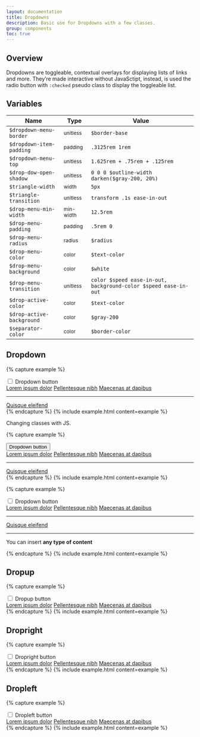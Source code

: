 ```yaml
---
layout: documentation
title: Dropdowns
description: Basic use for Dropdowns with a few classes.
group: components
toc: true
---
```


## Overview

Dropdowns are toggleable, contextual overlays for displaying lists of links and more. They’re made interactive without JavaSctipt, instead, is used the radio button with `:checked` pseudo class to display the toggleable list.


## Variables

| Name  | Type  | Value |
| ----- | ----- | ----- |
| `$dropdown-menu-border` | <small>unitless</small> | `$border-base` |
| `$dropdown-item-padding` | <small>padding</small> | `.3125rem 1rem` |
| `$dropdown-menu-top` | <small>unitless</small> | `1.625rem + .75rem + .125rem` |
| `$drop-dow-open-shadow` | <small>unitless</small> | `0 0 0 $outline-width darken($gray-200, 20%)` |
| `$triangle-width` | <small>width</small> | `5px` |
| `$triangle-transition` | <small>unitless</small> | `transform .1s ease-in-out` |
| `$drop-menu-min-width` | <small>min-width</small> | `12.5rem` |
| `$drop-menu-padding` | <small>padding</small> | `.5rem 0` |
| `$drop-menu-radius` | <small>radius</small> | `$radius` |
| `$drop-menu-color` | <small>color</small> | <span class="small-box" style="background:#343a40"></span> `$text-color` |
| `$drop-menu-background` | <small>color</small> | <span class="small-box" style="background:#fff"></span> `$white` |
| `$drop-menu-transition` | <small>unitless</small> | `color $speed ease-in-out, background-color $speed ease-in-out` |
| `$drop-active-color` | <small>color</small> | <span class="small-box" style="background:#343a40"></span> `$text-color` |
| `$drop-active-background` | <small>color</small> | <span class="small-box" style="background:#e9ecef"></span> `$gray-200` |
| `$separator-color` | <small>color</small> | <span class="small-box" style="background:#dee2e6"></span> `$border-color` |


## Dropdown

{% capture example %}
<div class="dropdown">
  <input type="checkbox" id="drop-1-down">
  <label class="button toggle" for="drop-1-down">
    Dropdown button
  </label>
  <nav class="drop-menu">
    <a href="#">Lorem ipsum dolor</a>
    <a href="#" class="drop-active">Pellentesque nibh</a>
    <a href="#">Maecenas at dapibus</a>
    <hr class="drop-separator">
    <a href="#">Quisque eleifend</a>
  </nav>
</div>
{% endcapture %}
{% include example.html content=example %}

Changing classes with JS.

{% capture example %}
<div class="dropdown">
  <button class="toggle">
    Dropdown button
  </button>
  <nav class="drop-menu">
    <a href="#">Lorem ipsum dolor</a>
    <a href="#" class="drop-active">Pellentesque nibh</a>
    <a href="#">Maecenas at dapibus</a>
    <hr class="drop-separator">
    <a href="#">Quisque eleifend</a>
  </nav>
</div>
{% endcapture %}
{% include example.html content=example %}


{% capture example %}
<div class="dropdown">
  <input type="checkbox" id="drop-1-1-down">
  <label class="button toggle" for="drop-1-1-down">
    Dropdown button
  </label>
  <nav class="drop-menu">
    <a href="#">Lorem ipsum dolor</a>
    <a href="#">Pellentesque nibh</a>
    <a href="#">Maecenas at dapibus</a>
    <hr class="drop-separator">
    <a href="#">Quisque eleifend</a>
    <hr class="drop-separator">
    <div class="drop-item">
      <p>You can insert <strong>any type of content</strong></p>
    </div>
  </nav>
</div>
{% endcapture %}
{% include example.html content=example %}


## Dropup

{% capture example %}
<div class="dropup">
  <input type="checkbox" id="drop-1-top">
  <label class="button toggle" for="drop-1-top">
    Dropup button
  </label>
  <nav class="drop-menu">
    <a href="#">Lorem ipsum dolor</a>
    <a href="#">Pellentesque nibh</a>
    <a href="#">Maecenas at dapibus</a>
  </nav>
</div>
{% endcapture %}
{% include example.html content=example %}


## Dropright

{% capture example %}
<div class="dropright">
  <input type="checkbox" id="drop-1-right">
  <label class="button toggle" for="drop-1-right">
    Dropright button
  </label>
  <nav class="drop-menu">
    <a href="#">Lorem ipsum dolor</a>
    <a href="#">Pellentesque nibh</a>
    <a href="#">Maecenas at dapibus</a>
  </nav>
</div>
{% endcapture %}
{% include example.html content=example %}


## Dropleft

{% capture example %}
<div class="dropleft">
  <input type="checkbox" id="drop-1-left">
  <label class="button toggle" for="drop-1-left">
    Dropleft button
  </label>
  <nav class="drop-menu">
    <a href="#">Lorem ipsum dolor</a>
    <a href="#">Pellentesque nibh</a>
    <a href="#">Maecenas at dapibus</a>
  </nav>
</div>
{% endcapture %}
{% include example.html content=example %}
